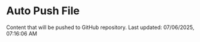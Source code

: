 # Auto Push File

Content that will be pushed to GitHub repository.
Last updated: 07/06/2025, 07:16:06 AM